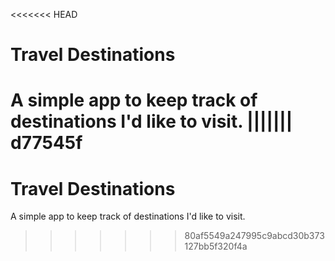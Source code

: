 <<<<<<< HEAD
# Travel Destinations

A simple app to keep track of destinations I'd like to visit.
||||||| d77545f
=======
# Travel Destinations

A simple app to keep track of destinations I'd like to visit.
>>>>>>> 80af5549a247995c9abcd30b373127bb5f320f4a
